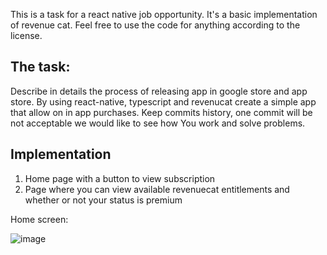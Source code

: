 This is a task for a react native job opportunity. It's a basic implementation of revenue cat. Feel free to use the code for anything according to the license.

## The task:
Describe in details the process of releasing app in google store and app store.
By using react-native, typescript and revenucat create a simple app that allow on in app purchases. Keep commits history, one commit will be not acceptable we would like to see how You work and solve problems.


## Implementation
1. Home page with a button to view subscription
2. Page where you can view available revenuecat entitlements and whether or not your status is premium

Home screen:

![image](https://github.com/antonio-petrov/revenuecat-implementation/assets/3749460/bd4cae52-38dd-424a-bcf7-1edba2b9925c)
